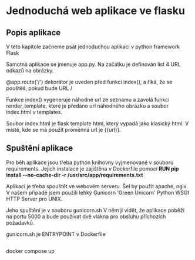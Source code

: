# Jednoduchá web aplikace ve flasku

## Popis aplikace

V této kapitole začneme psát jednoduchou aplikaci v python framework Flask

Samotná aplikace se jmenuje app.py. Na začátku je definován list 4 URL odkazů na obrázky.

@app.route('/') dekorátor je uveden před funkcí index(), a říká, že se pouštěš, pokud bude URL /

Funkce index() vygeneruje náhodné url ze seznamu a zavolá funkci render_template, které je předáno url náhodného obrázku 
a soubor index.html v templates.

Soubor index.html je flask template html, který vypadá jako klasický html. V místě, kde se má použit proměnná url je {{url}}.

## Spuštění aplikace
Pro běh aplikace jsou třeba python knihovny vyjmenované v souboru requirements. Jejich instalace je zajištěna v Dockerfile pomocí 
**RUN pip install --no-cache-dir -r /usr/src/app/requirements.txt**


Aplikaci je třeba spouštět ve webovém serveru. Šel by použít apache, ngix. V našem případě jsem použili lehký Gunicorn 'Green Unicorn' Python WSGI HTTP Server pro UNIX.

Jeho spuštění je v souboru gunicorn.sh V něm ji vidět, že aplikace poběží na portu 5000 a bude používat dvě vlákna pro obsluhu příchozích požadavků.

gunicorn.sh je ENTRYPOINT v Dockerfile

##
docker compose up 

